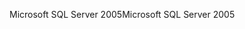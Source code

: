 <span data-ttu-id="7d9c7-101">Microsoft SQL Server 2005</span><span class="sxs-lookup"><span data-stu-id="7d9c7-101">Microsoft SQL Server 2005</span></span>